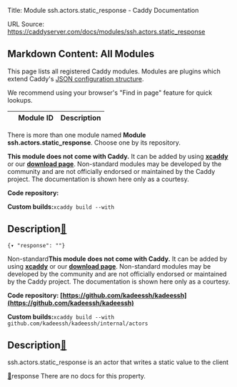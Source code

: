 Title: Module ssh.actors.static_response - Caddy Documentation

URL Source: https://caddyserver.com/docs/modules/ssh.actors.static_response

Markdown Content:
All Modules
-----------

This page lists all registered Caddy modules. Modules are plugins which extend Caddy's [JSON configuration structure](https://caddyserver.com/docs/json/).

We recommend using your browser's "Find in page" feature for quick lookups.

|  | Module ID | Description |
| --- | --- | --- |

There is more than one module named **Module ssh.actors.static_response**. Choose one by its repository.

**This module does not come with Caddy.** It can be added by using **[xcaddy](https://caddyserver.com/docs/build#xcaddy)** or our **[download page](https://caddyserver.com/download)**. Non-standard modules may be developed by the community and are not officially endorsed or maintained by the Caddy project. The documentation is shown here only as a courtesy.

**Code repository:**

**Custom builds:**`xcaddy build --with`

Description[🔗](https://caddyserver.com/docs/modules/ssh.actors.static_response#docs "Direct link")
---------------------------------------------------------------------------------------------------

`{▾	"response": ""}`

Non-standard**This module does not come with Caddy.** It can be added by using **[xcaddy](https://caddyserver.com/docs/build#xcaddy)** or our **[download page](https://caddyserver.com/download)**. Non-standard modules may be developed by the community and are not officially endorsed or maintained by the Caddy project. The documentation is shown here only as a courtesy.

**Code repository: [https://github.com/kadeessh/kadeessh](https://github.com/kadeessh/kadeessh)**

**Custom builds:**`xcaddy build --with github.com/kadeessh/kadeessh/internal/actors`

Description[🔗](https://caddyserver.com/docs/modules/ssh.actors.static_response#docs "Direct link")
---------------------------------------------------------------------------------------------------

ssh.actors.static_response is an actor that writes a static value to the client

[🔗](https://caddyserver.com/docs/modules/ssh.actors.static_response#response)response
There are no docs for this property.
